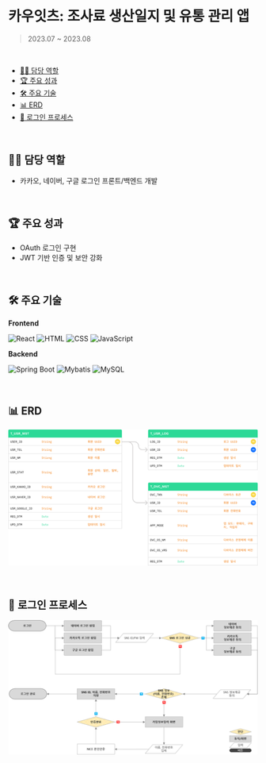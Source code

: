# 카우잇츠: 조사료 생산일지 및 유통 관리 앱 
> 2023.07 ~ 2023.08
</br>

- [🧑‍💻 담당 역할](#🧑‍💻-담당-역할)
- [🏆 주요 성과](#🏆-주요-성과)
- [🛠️ 주요 기술](#️🛠️-주요-기술)
- [📊 ERD](#📊-erd)
- [🔑 로그인 프로세스](#🔑-로그인-프로세스)

</br>

## 🧑‍💻 담당 역할
- 카카오, 네이버, 구글 로그인 프론트/백엔드 개발

</br>

## 🏆 주요 성과
- OAuth 로그인 구현
- JWT 기반 인증 및 보안 강화

</br>

## 🛠️ 주요 기술
**Frontend**

![React](https://img.shields.io/badge/React-61DAFB?style=flat&logo=react&logoColor=black)
![HTML](https://img.shields.io/badge/HTML5-E34F26?style=flat&logo=html5&logoColor=white)
![CSS](https://img.shields.io/badge/CSS3-1572B6?style=flat&logo=css3&logoColor=white)
![JavaScript](https://img.shields.io/badge/JavaScript-F7DF1E?style=flat&logo=javascript&logoColor=black)

**Backend**

![Spring Boot](https://img.shields.io/badge/Spring%20Boot-6DB33F?style=flat&logo=spring-boot&logoColor=white)
![Mybatis](https://img.shields.io/badge/Mybatis-59666C?style=flat)
![MySQL](https://img.shields.io/badge/MySQL-4479A1?style=flat&logo=mysql&logoColor=white)

</br>

## 📊 ERD
![image](readme_assets/ERD.png)

</br>

## 🔑 로그인 프로세스
![image](<readme_assets/로그인 프로세스.png>)
